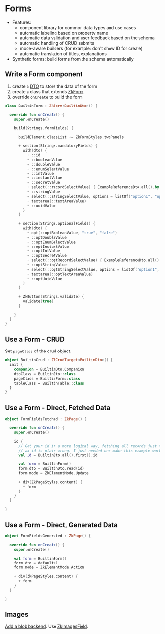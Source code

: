 # Forms

* Features:
  * component library for common data types and use cases
  * automatic labeling based on property name
  * automatic data validation and user feedback based on the schema
  * automatic handling of CRUD submits
  * mode-aware builders (for example: don't show ID for create)
  * automatic translation of titles, explanations
* Synthetic forms: build forms from the schema automatically

## Write a Form component

1. create a [DTO](../../common/Data.md) to store the data of the form
1. create a class that extends [ZkForm](/src/jsMain/kotlin/zakadabar/stack/frontend/builtin/form/ZkForm.kt)
1. override `onCreate` to build the form

```kotlin
class BuiltinForm : ZkForm<BuiltinDto>() {

  override fun onCreate() {
    super.onCreate()

    build(Strings.formFields) {

      buildElement.classList += ZkFormStyles.twoPanels

      + section(Strings.mandatoryFields) {
        with(dto) {
          + ::id
          + ::booleanValue
          + ::doubleValue
          + ::enumSelectValue
          + ::intValue
          + ::instantValue
          + ::secretValue
          + select(::recordSelectValue) { ExampleReferenceDto.all().by { it.name } }
          + ::stringValue
          + select(::stringSelectValue, options = listOf("option1", "option2", "option3"))
          + textarea(::textAreaValue)
          + ::uuidValue
        }
      }

      + section(Strings.optionalFields) {
        with(dto) {
          + opt(::optBooleanValue, "true", "false")
          + ::optDoubleValue
          + ::optEnumSelectValue
          + ::optInstantValue
          + ::optIntValue
          + ::optSecretValue
          + select(::optRecordSelectValue) { ExampleReferenceDto.all().by { it.name } }
          + ::optStringValue
          + select(::optStringSelectValue, options = listOf("option1", "option2", "option3"))
          + textarea(::optTextAreaValue)
          + ::optUuidValue
        }
      }

      + ZkButton(Strings.validate) {
        validate(true)
      }

    }
  }
}
```

## Use a Form - CRUD

Set `pageClass` of the crud object.

```kotlin
object BuiltinCrud : ZkCrudTarget<BuiltinDto>() {
  init {
    companion = BuiltinDto.Companion
    dtoClass = BuiltinDto::class
    pageClass = BuiltinForm::class
    tableClass = BuiltinTable::class
  }
}
```

## Use a Form - Direct, Fetched Data

```kotlin
object FormFieldsFetched : ZkPage() {

  override fun onCreate() {
    super.onCreate()

    io {
      // Get your id in a more logical way, fetching all records just to get
      // an id is plain wrong. I just needed one make this example working.
      val id = BuiltinDto.all().first().id

      val form = BuiltinForm()
      form.dto = BuiltinDto.read(id)
      form.mode = ZkElementMode.Update

      + div(ZkPageStyles.content) {
        + form
      }
    }
  }

}
```

## Use a Form - Direct, Generated Data

```kotlin
object FormFieldsGenerated : ZkPage() {

  override fun onCreate() {
    super.onCreate()

    val form = BuiltinForm()
    form.dto = default()
    form.mode = ZkElementMode.Action

    + div(ZkPageStyles.content) {
      + form
    }
  }

}
```

## Images

[Add a blob backend](../../common/Data.md#Add-Blob-Support).
Use [ZkImagesField](/src/jsMain/kotlin/zakadabar/stack/frontend/builtin/form/fields/ZkImagesField.kt).


